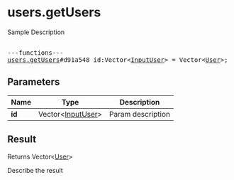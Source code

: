# users.getUsers

Sample Description

<pre>

---functions---
<a href="../method/users.getUsers.md">users.getUsers</a>#d91a548 id:Vector&lt;<a href="../type/InputUser.md">InputUser</a>&gt; = Vector&lt;<a href="../type/User.md">User</a>&gt;;
</pre>

## Parameters

| Name | Type | Description |
|------|:----:|-------------|
| **id** | Vector&lt;<a href="../type/InputUser.md">InputUser</a>&gt; | Param description |

## Result

Returns Vector&lt;<a href="../type/User.md">User</a>&gt;

Describe the result

